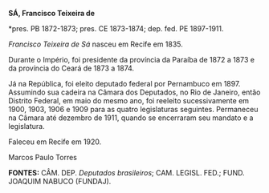 **SÁ, Francisco Teixeira de**

\*pres. PB 1872-1873; pres. CE 1873-1874; dep. fed. PE 1897-1911.

*Francisco Teixeira de Sá* nasceu em Recife em 1835.

Durante o Império, foi presidente da província da Paraíba de 1872 a 1873
e da província do Ceará de 1873 a 1874.

Já na República, foi eleito deputado federal por Pernambuco em 1897.
Assumindo sua cadeira na Câmara dos Deputados, no Rio de Janeiro, então
Distrito Federal, em maio do mesmo ano, foi reeleito sucessivamente em
1900, 1903, 1906 e 1909 para as quatro legislaturas seguintes.
Permaneceu na Câmara até dezembro de 1911, quando se encerraram seu
mandato e a legislatura.

Faleceu em Recife em 1920.

Marcos Paulo Torres

**FONTES:** CÂM. DEP. *Deputados brasileiros*; CAM. LEGISL. FED.; FUND.
JOAQUIM NABUCO (FUNDAJ).
